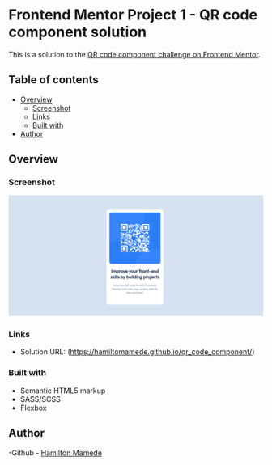 
# Frontend Mentor Project 1 - QR code component solution

This is a solution to the [QR code component challenge on Frontend Mentor](https://www.frontendmentor.io/challenges/qr-code-component-iux_sIO_H). 

## Table of contents

- [Overview](#overview)
  - [Screenshot](#screenshot)
  - [Links](#links)
  - [Built with](#built-with)
- [Author](#author)


## Overview

### Screenshot

![ Frontend Mentor - QR code component - screenshot](https://github.com/hamiltomamede/qr_code_component/blob/main/screenshot.png)

### Links

- Solution URL: (https://hamiltomamede.github.io/qr_code_component/)


### Built with

- Semantic HTML5 markup
- SASS/SCSS
- Flexbox


## Author

-Github - [Hamilton Mamede](https://github.com/hamiltomamede)

